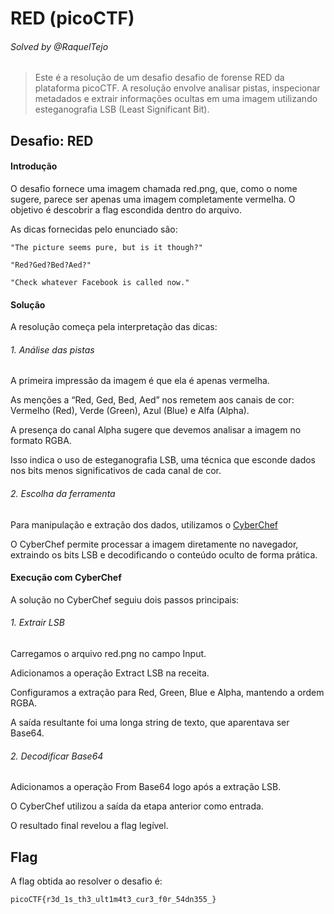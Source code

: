 # RED (picoCTF)  
###### Solved by @RaquelTejo
> Este é a resolução de um desafio desafio de forense RED da plataforma picoCTF. A resolução envolve analisar pistas, inspecionar metadados e extrair informações ocultas em uma imagem utilizando esteganografia LSB (Least Significant Bit).
## Desafio: RED
#### Introdução  

O desafio fornece uma imagem chamada red.png, que, como o nome sugere, parece ser apenas uma imagem completamente vermelha. O objetivo é descobrir a flag escondida dentro do arquivo.

As dicas fornecidas pelo enunciado são:

`"The picture seems pure, but is it though?"`

`"Red?Ged?Bed?Aed?"`

`"Check whatever Facebook is called now."`
 

#### Solução 

A resolução começa pela interpretação das dicas:

###### 1. Análise das pistas

A primeira impressão da imagem é que ela é apenas vermelha.

As menções a “Red, Ged, Bed, Aed” nos remetem aos canais de cor: Vermelho (Red), Verde (Green), Azul (Blue) e Alfa (Alpha).

A presença do canal Alpha sugere que devemos analisar a imagem no formato RGBA.

Isso indica o uso de esteganografia LSB, uma técnica que esconde dados nos bits menos significativos de cada canal de cor.


###### 2. Escolha da ferramenta

Para manipulação e extração dos dados, utilizamos o [CyberChef](https://gchq.github.io/CyberChef)

O CyberChef permite processar a imagem diretamente no navegador, extraindo os bits LSB e decodificando o conteúdo oculto de forma prática.
#### Execução com CyberChef
A solução no CyberChef seguiu dois passos principais:

###### 1. Extrair LSB

Carregamos o arquivo red.png no campo Input.

Adicionamos a operação Extract LSB na receita.

Configuramos a extração para Red, Green, Blue e Alpha, mantendo a ordem RGBA.

A saída resultante foi uma longa string de texto, que aparentava ser Base64.


###### 2. Decodificar Base64

Adicionamos a operação From Base64 logo após a extração LSB.

O CyberChef utilizou a saída da etapa anterior como entrada.

O resultado final revelou a flag legível.
## Flag

A flag obtida ao resolver o desafio é:

    picoCTF{r3d_1s_th3_ult1m4t3_cur3_f0r_54dn355_}



